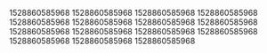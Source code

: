 1528860585968
1528860585968
1528860585968
1528860585968
1528860585968
1528860585968
1528860585968
1528860585968
1528860585968
1528860585968
1528860585968
1528860585968
1528860585968
1528860585968
1528860585968